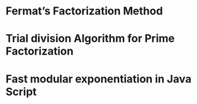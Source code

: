 # Fermat’s Factorization Method

# Trial division Algorithm for Prime Factorization

# Fast modular exponentiation in Java Script
